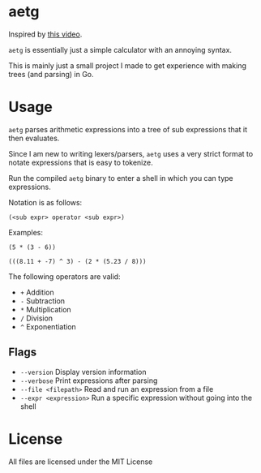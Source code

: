 # aetg

Inspired by [this video](https://www.youtube.com/watch?v=7tCNu4CnjVc).

`aetg` is essentially just a simple calculator with an annoying syntax.

This is mainly just a small project I made to get experience with making trees (and parsing) in Go.

# Usage
`aetg` parses arithmetic expressions into a tree of sub expressions that it then evaluates.

Since I am new to writing lexers/parsers, `aetg` uses a very strict format to notate expressions that is easy to tokenize.

Run the compiled `aetg` binary to enter a shell in which you can type expressions.

Notation is as follows:

`(<sub expr> operator <sub expr>)`

Examples:

`(5 * (3 - 6))`

`(((8.11 + -7) ^ 3) - (2 * (5.23 / 8)))`

The following operators are valid:
* `+` Addition
* `-` Subtraction
* `*` Multiplication
* `/` Division
* `^` Exponentiation

## Flags
* `--version` Display version information
* `--verbose` Print expressions after parsing
* `--file <filepath>` Read and run an expression from a file
* `--expr <expression>` Run a specific expression without going into the shell

# License
All files are licensed under the MIT License
